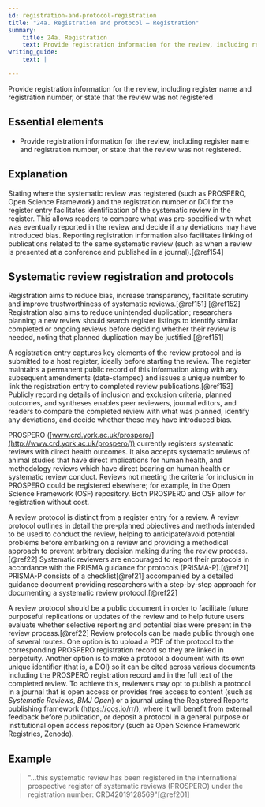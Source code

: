 ```yaml
---
id: registration-and-protocol-registration
title: "24a. Registration and protocol – Registration"
summary:
    title: 24a. Registration
    text: Provide registration information for the review, including register name and registration number, or state that the review was not registered. 
writing_guide:
    text: |

---
```


Provide registration information for the review, including register name and registration number, or state that the review was not registered

## Essential elements

-   Provide registration information for the review, including register
    name and registration number, or state that the review was not
    registered.

## Explanation

Stating where the systematic review was registered
(such as PROSPERO, Open Science Framework) and the registration number
or DOI for the register entry facilitates identification of the
systematic review in the register. This allows readers to compare what
was pre-specified with what was eventually reported in the review and
decide if any deviations may have introduced bias. Reporting
registration information also facilitates linking of publications
related to the same systematic review (such as when a review is
presented at a conference and published in a journal).[@ref154]

## Systematic review registration and protocols

Registration aims to reduce bias, increase transparency, facilitate
scrutiny and improve trustworthiness of systematic reviews.[@ref151]
[@ref152] Registration also aims to reduce unintended duplication;
researchers planning a new review should search register listings to
identify similar completed or ongoing reviews before deciding whether
their review is needed, noting that planned duplication may be
justified.[@ref151]

A registration entry captures key elements of the review protocol and is
submitted to a host register, ideally before starting the review. The
register maintains a permanent public record of this information along
with any subsequent amendments (date-stamped) and issues a unique number
to link the registration entry to completed review
publications.[@ref153] Publicly recording details of inclusion and
exclusion criteria, planned outcomes, and syntheses enables peer
reviewers, journal editors, and readers to compare the completed review
with what was planned, identify any deviations, and decide whether these
may have introduced bias.

PROSPERO
([www.crd.york.ac.uk/prospero/](http://www.crd.york.ac.uk/prospero/))
currently registers systematic reviews with direct health outcomes. It
also accepts systematic reviews of animal studies that have direct
implications for human health, and methodology reviews which have direct
bearing on human health or systematic review conduct. Reviews not
meeting the criteria for inclusion in PROSPERO could be registered
elsewhere; for example, in the Open Science Framework (OSF) repository.
Both PROSPERO and OSF allow for registration without cost.

A review protocol is distinct from a register entry for a review. A
review protocol outlines in detail the pre-planned objectives and
methods intended to be used to conduct the review, helping to
anticipate/avoid potential problems before embarking on a review and
providing a methodical approach to prevent arbitrary decision making
during the review process.[@ref22] Systematic reviewers are encouraged
to report their protocols in accordance with the PRISMA guidance for
protocols (PRISMA-P).[@ref21] PRISMA-P consists of a checklist[@ref21]
accompanied by a detailed guidance document providing researchers with a
step-by-step approach for documenting a systematic review
protocol.[@ref22]

A review protocol should be a public document in order to facilitate
future purposeful replications or updates of the review and to help
future users evaluate whether selective reporting and potential bias
were present in the review process.[@ref22] Review protocols can be made
public through one of several routes. One option is to upload a PDF of
the protocol to the corresponding PROSPERO registration record so they
are linked in perpetuity. Another option is to make a protocol a
document with its own unique identifier (that is, a DOI) so it can be
cited across various documents including the PROSPERO registration
record and in the full text of the completed review. To achieve this,
reviewers may opt to publish a protocol in a journal that is open access
or provides free access to content (such as *Systematic Reviews*, *BMJ
Open*) or a journal using the Registered Reports publishing framework
(<https://cos.io/rr/>), where it will benefit from external feedback
before publication, or deposit a protocol in a general purpose or
institutional open access repository (such as Open Science Framework
Registries, Zenodo).

## Example

> "...this systematic review has been registered in the international
prospective register of systematic reviews (PROSPERO) under the
registration number: CRD42019128569"[@ref201]
